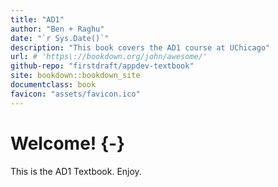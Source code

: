 ```yaml
---
title: "AD1"
author: "Ben + Raghu"
date: "`r Sys.Date()`"
description: "This book covers the AD1 course at UChicago"
url: # 'https\://bookdown.org/john/awesome/'
github-repo: "firstdraft/appdev-textbook"
site: bookdown::bookdown_site 
documentclass: book
favicon: "assets/favicon.ico"
---
```


# Welcome! {-}

This is the AD1 Textbook. Enjoy.